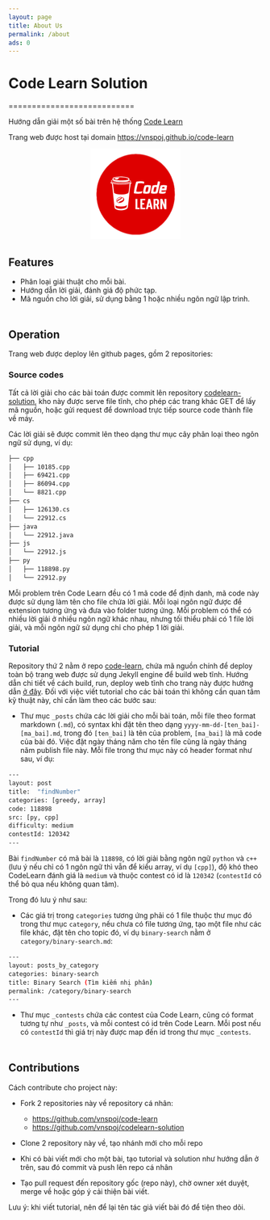 ```yaml
---
layout: page
title: About Us
permalink: /about
ads: 0
---
```


# Code Learn Solution

===========================

Hướng dẫn giải một số bài trên hệ thống [Code Learn](https://codelearn.io/Training/)

Trang web được host tại domain https://vnspoj.github.io/code-learn

<p align="center">
<img src="./static/img/favicon.png" width="180px">
</p>

## Features

+ Phân loại giải thuật cho mỗi bài.
+ Hướng dẫn lời giải, đánh giá độ phức tạp.
+ Mã nguồn cho lời giải, sử dụng bằng 1 hoặc nhiều ngôn ngữ lập trình.

<!-- vnspoj.github.io_ads_post_upper_related -->
<div style="margin-top: 50px; margin-bottom: 30px">
<ins class="adsbygoogle"
	style="display:block"
	data-ad-client="ca-pub-2949659900148168"
	data-ad-slot="1965177778"
	data-ad-format="auto"
	data-full-width-responsive="true"></ins>
</div>

## Operation

Trang web được deploy lên github pages, gồm 2 repositories:

### Source codes

Tất cả lời giải cho các bài toán được commit lên repository [codelearn-solution](https://github.com/vnspoj/codelearn-solution), kho này được serve file tĩnh, cho phép các trang khác GET để lấy mã nguồn, hoặc gửi request để download trực tiếp source code thành file về máy.

Các lời giải sẽ được commit lên theo dạng thư mục cây phân loại theo ngôn ngữ sử dụng, ví dụ:

```bash
├── cpp
│   ├── 10185.cpp
│   ├── 69421.cpp
│   ├── 86094.cpp
│   └── 8821.cpp
├── cs
│   ├── 126130.cs
│   └── 22912.cs
├── java
│   └── 22912.java
├── js
│   └── 22912.js
├── py
│   ├── 118898.py
│   └── 22912.py
```

Mỗi problem trên Code Learn đều có 1 mã code để định danh, mã code này được sử dụng làm tên cho file chứa lời giải. Mỗi loại ngôn ngữ được để extension tương ứng và đưa vào folder tương ứng. Mỗi problem có thể có nhiều lời giải ở nhiều ngôn ngữ khác nhau, nhưng tối thiểu phải có 1 file lời giải, và mỗi ngôn ngữ sử dụng chỉ cho phép 1 lời giải.

### Tutorial

Repository thứ 2 nằm ở repo [code-learn](https://github.com/vnspoj/code-learn), chứa mã nguồn chính để deploy toàn bộ trang web được sử dụng Jekyll engine để build web tĩnh. Hướng dẫn chi tiết về cách build, run, deploy web tĩnh cho trang này được hướng dẫn [ở đây](https://github.com/vnspoj/vnspoj.github.io#development). Đối với việc viết tutorial cho các bài toán thì không cần quan tâm kỹ thuật này, chỉ cần làm theo các bước sau:

+ Thư mục `_posts` chứa các lời giải cho mỗi bài toán, mỗi file theo format markdown (`.md`), có syntax khi đặt tên theo dạng `yyyy-mm-dd-[ten_bai]-[ma_bai].md`, trong đó `[ten_bai]` là tên của problem, `[ma_bai]` là mã code của bài đó. Việc đặt ngày tháng năm cho tên file cũng là ngày tháng năm publish file này. Mỗi file trong thư mục này có header format như sau, ví dụ:

```bash
---
layout: post
title:  "findNumber"
categories: [greedy, array]
code: 118898
src: [py, cpp]
difficulty: medium
contestId: 120342
---
```

Bài `findNumber` có mã bài là `118898`, có lời giải bằng ngôn ngữ `python` và `c++` (lưu ý nếu chỉ có 1 ngôn ngữ thì vẫn để kiểu array, ví dụ `[cpp]`), độ khó theo CodeLearn đánh giá là `medium` và thuộc contest có id là `120342` (`contestId` có thể bỏ qua nếu không quan tâm).

Trong đó lưu ý như sau:

+ Các giá trị trong `categories` tương ứng phải có 1 file thuộc thư mục đó trong thư mục `category`, nếu chưa có file tương ứng, tạo một file như các file khác, đặt tên cho topic đó, ví dụ `binary-search` nằm ở `category/binary-search.md`:

```bash
---
layout: posts_by_category
categories: binary-search
title: Binary Search (Tìm kiếm nhị phân)
permalink: /category/binary-search
---
```

+ Thư mục `_contests` chứa các contest của Code Learn, cũng có format tương tự như `_posts`, và mỗi contest có id trên Code Learn. Mỗi post nếu có `contestId` thì giá trị này được map đến id trong thư mục `_contests`.

<!-- vnspoj.github.io_ads_post_upper_related -->
<div style="margin-top: 50px; margin-bottom: 30px">
<ins class="adsbygoogle"
	style="display:block"
	data-ad-client="ca-pub-2949659900148168"
	data-ad-slot="1965177778"
	data-ad-format="auto"
	data-full-width-responsive="true"></ins>
</div>

## Contributions

Cách contribute cho project này:

+ Fork 2 repositories này về repository cá nhân:
	+ https://github.com/vnspoj/code-learn
	+ https://github.com/vnspoj/codelearn-solution

+ Clone 2 repository này về, tạo nhánh mới cho mỗi repo
+ Khi có bài viết mới cho một bài, tạo tutorial và solution như hướng dẫn ở trên, sau đó commit và push lên repo cá nhân
+ Tạo pull request đến repository gốc (repo này), chờ owner xét duyệt, merge về hoặc góp ý cải thiện bài viết.

Lưu ý: khi viết tutorial, nên để lại tên tác giả viết bài đó để tiện theo dõi.
